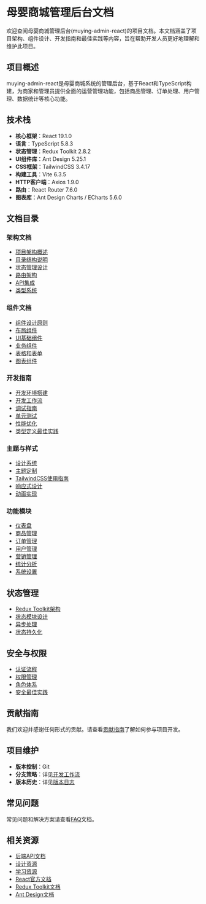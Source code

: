 # 母婴商城管理后台文档

欢迎查阅母婴商城管理后台(muying-admin-react)的项目文档。本文档涵盖了项目架构、组件设计、开发指南和最佳实践等内容，旨在帮助开发人员更好地理解和维护此项目。

## 项目概述

muying-admin-react是母婴商城系统的管理后台，基于React和TypeScript构建，为商家和管理员提供全面的运营管理功能，包括商品管理、订单处理、用户管理、数据统计等核心功能。

## 技术栈

- **核心框架**：React 19.1.0
- **语言**：TypeScript 5.8.3
- **状态管理**：Redux Toolkit 2.8.2
- **UI组件库**：Ant Design 5.25.1
- **CSS框架**：TailwindCSS 3.4.17
- **构建工具**：Vite 6.3.5
- **HTTP客户端**：Axios 1.9.0
- **路由**：React Router 7.6.0
- **图表库**：Ant Design Charts / ECharts 5.6.0

## 文档目录

### 架构文档

- [项目架构概述](architecture/overview.md)
- [目录结构说明](architecture/directory-structure.md)
- [状态管理设计](architecture/state-management.md)
- [路由架构](architecture/routing.md)
- [API集成](architecture/api-integration.md)
- [类型系统](architecture/typescript.md)

### 组件文档

- [组件设计原则](components/design-principles.md)
- [布局组件](components/layout/README.md)
- [UI基础组件](components/ui/README.md)
- [业务组件](components/business/README.md)
- [表格和表单](components/data-entry/README.md)
- [图表组件](components/charts/README.md)

### 开发指南

- [开发环境搭建](development/setup.md)
- [开发工作流](development/workflow.md)
- [调试指南](development/debugging.md)
- [单元测试](development/testing.md)
- [性能优化](development/performance.md)
- [类型定义最佳实践](development/typescript-best-practices.md)

### 主题与样式

- [设计系统](styles/design-system.md)
- [主题定制](styles/theming.md)
- [TailwindCSS使用指南](styles/tailwind-guide.md)
- [响应式设计](styles/responsive-design.md)
- [动画实现](styles/animations.md)

### 功能模块

- [仪表盘](features/dashboard.md)
- [商品管理](features/products.md)
- [订单管理](features/orders.md)
- [用户管理](features/users.md)
- [营销管理](features/marketing.md)
- [统计分析](features/analytics.md)
- [系统设置](features/settings.md)

## 状态管理

- [Redux Toolkit架构](state/redux-toolkit.md)
- [状态模块设计](state/slice-design.md)
- [异步处理](state/async-operations.md)
- [状态持久化](state/persistence.md)

## 安全与权限

- [认证流程](security/authentication.md)
- [权限管理](security/authorization.md)
- [角色体系](security/roles.md)
- [安全最佳实践](security/best-practices.md)

## 贡献指南

我们欢迎并感谢任何形式的贡献。请查看[贡献指南](CONTRIBUTING.md)了解如何参与项目开发。

## 项目维护

- **版本控制**：Git
- **分支策略**：详见[开发工作流](development/workflow.md)
- **版本历史**：详见[版本日志](CHANGELOG.md)

## 常见问题

常见问题和解决方案请查看[FAQ](FAQ.md)文档。

## 相关资源

- [后端API文档](../../docs/API.md)
- [设计资源](resources/design-assets.md)
- [学习资源](resources/learning-resources.md)
- [React官方文档](https://react.dev/)
- [Redux Toolkit文档](https://redux-toolkit.js.org/)
- [Ant Design文档](https://ant.design/) 